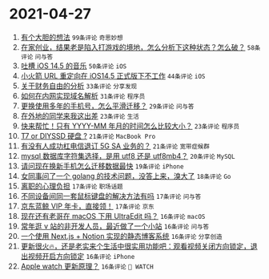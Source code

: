 # 2021-04-27

1. [有个大胆的想法](https://www.v2ex.com/t/773516) `99条评论` `奇思妙想`
1. [在家创业，结果老是陷入打游戏的境地，怎么分析下这种状态？怎么破？](https://www.v2ex.com/t/773579) `58条评论` `问与答`
1. [吐槽 iOS 14.5 的音乐](https://www.v2ex.com/t/773507) `50条评论` `iOS`
1. [小火箭 URL 重定向在 iOS14.5 正式版下不工作](https://www.v2ex.com/t/773536) `44条评论` `iOS`
1. [关于财务自由的分析](https://www.v2ex.com/t/773614) `33条评论` `分享发现`
1. [如何在内网实现域名解析](https://www.v2ex.com/t/773549) `31条评论` `程序员`
1. [更换使用多年的手机号，怎么平滑迁移？](https://www.v2ex.com/t/773574) `29条评论` `问与答`
1. [在外地的同学来我这出差](https://www.v2ex.com/t/773634) `23条评论` `生活`
1. [快来帮忙！只有 YYYY-MM 年月的时间怎么比较大小？](https://www.v2ex.com/t/773526) `23条评论` `程序员`
1. [T7 or DIYSSD 硬盘 ?](https://www.v2ex.com/t/773621) `21条评论` `MacBook Pro`
1. [有没有人成功杠电信退订 5G SA 业务的？](https://www.v2ex.com/t/773546) `21条评论` `宽带症候群`
1. [mysql 数据库字符集选择，是用 utf8 还是 utf8mb4？](https://www.v2ex.com/t/773509) `20条评论` `MySQL`
1. [请问现在换新手机怎么迁移数据最快](https://www.v2ex.com/t/773538) `19条评论` `iPhone`
1. [女同事问了一个 golang 的技术问题，没答上来，溴大了](https://www.v2ex.com/t/773635) `18条评论` `Go`
1. [离职的心理负担](https://www.v2ex.com/t/773628) `17条评论` `职场话题`
1. [不同设备间同一套鼠标键盘的解决方法有吗](https://www.v2ex.com/t/773625) `17条评论` `问与答`
1. [京东蓝鲸 VIP 年卡，直接领！](https://www.v2ex.com/t/773513) `17条评论` `京东`
1. [现在还有老哥在 macOS 下用 UltraEdit 吗？](https://www.v2ex.com/t/773624) `16条评论` `macOS`
1. [常年逛 v 站的非开发人员，最近做了一个小站](https://www.v2ex.com/t/773605) `16条评论` `问与答`
1. [一个使用 Next.js + Notion 实现的静态博客系统](https://www.v2ex.com/t/773594) `16条评论` `分享创造`
1. [更新很火🔥，还是老实来个生活中很实用功能吧：观看视频关闭方向锁定，退出视频开启方向锁定](https://www.v2ex.com/t/773561) `16条评论` `iPhone`
1. [Apple watch 更新原理？](https://www.v2ex.com/t/773514) `16条评论` ` WATCH`
